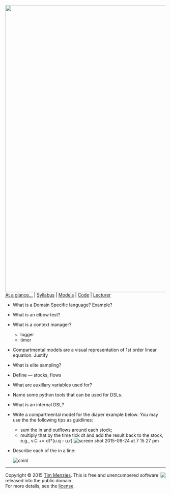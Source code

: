 [<img width=900 src="https://raw.githubusercontent.com/txt/mase/master/img/banner1.png">](https://github.com/txt/mase/blob/master/README.md)   
[At a glance...](https://github.com/txt/mase/blob/master/OVERVIEW.md) |
[Syllabus](https://github.com/txt/mase/blob/master/SYLLABUS.md) |
[Models](https://github.com/txt/mase/blob/master/MODELS.md) |
[Code](https://github.com/txt/mase/tree/master/src) |
[Lecturer](http://menzies.us) 


 + What is a Domain Specific language? Example?
 + What is an elbow test?
 + What is a context manager?
   - logger
   - timer
 + Compartmental models are a visual representation of 1st order linear equation. Justify
 + What is elite sampling?
 + Define — stocks, flows
 + What are auxillary variables used for?
 + Name some python tools that can be used for DSLs.
 + What is an internal DSL?
 + Write a compartmental model for the diaper example below:
   You may use the the following tips as guidlines:
   * sum the in and outflows around each stock;
   * multiply that by the time tick dt and add the result back to the stock, e.g., v.C += dt*(u.q - u.r)
   ![screen shot 2015-09-24 at 7 15 27 pm](https://cloud.githubusercontent.com/assets/1433964/10089374/9efb068e-62f0-11e5-9e2a-738932ba55c0.png)

 + Describe each of the in a line:
 
   ![cmnl](https://cloud.githubusercontent.com/assets/1433964/10089237/51831d7a-62ef-11e5-9cc9-ba128fd2bd16.jpeg)



_________

<img align=right src="https://raw.githubusercontent.com/txt/mase/master/img/pd-icon.png">Copyright © 2015 [Tim Menzies](http://menzies.us).
This is free and unencumbered software released into the public domain.   
For more details, see the [license](https://github.com/txt/mase/blob/master/LICENSE.md).

